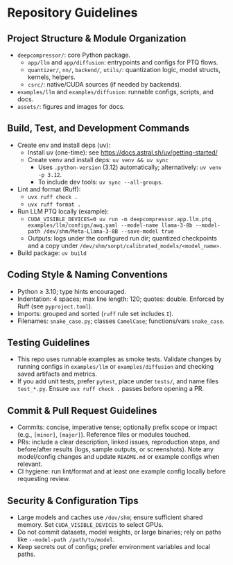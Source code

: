 # Repository Guidelines

## Project Structure & Module Organization
- `deepcompressor/`: core Python package.
  - `app/llm` and `app/diffusion`: entrypoints and configs for PTQ flows.
  - `quantizer/`, `nn/`, `backend/`, `utils/`: quantization logic, model structs, kernels, helpers.
  - `csrc/`: native/CUDA sources (if needed by backends).
- `examples/llm` and `examples/diffusion`: runnable configs, scripts, and docs.
- `assets/`: figures and images for docs.

## Build, Test, and Development Commands
- Create env and install deps (uv):
  - Install uv (one-time): see https://docs.astral.sh/uv/getting-started/
  - Create venv and install deps: `uv venv && uv sync`
    - Uses `.python-version` (3.12) automatically; alternatively: `uv venv -p 3.12`.
    - To include dev tools: `uv sync --all-groups`.
- Lint and format (Ruff):
  - `uvx ruff check .`
  - `uvx ruff format .`
- Run LLM PTQ locally (example):
  - `CUDA_VISIBLE_DEVICES=0 uv run -m deepcompressor.app.llm.ptq examples/llm/configs/awq.yaml --model-name llama-3-8b --model-path /dev/shm/Meta-Llama-3-8B --save-model true`
  - Outputs: logs under the configured run dir; quantized checkpoints and a copy under `/dev/shm/sonpt/calibrated_models/<model_name>`.
- Build package: `uv build`

## Coding Style & Naming Conventions
- Python ≥ 3.10; type hints encouraged.
- Indentation: 4 spaces; max line length: 120; quotes: double. Enforced by Ruff (see `pyproject.toml`).
- Imports: grouped and sorted (`ruff` rule set includes `I`).
- Filenames: `snake_case.py`; classes `CamelCase`; functions/vars `snake_case`.

## Testing Guidelines
- This repo uses runnable examples as smoke tests. Validate changes by running configs in `examples/llm` or `examples/diffusion` and checking saved artifacts and metrics.
- If you add unit tests, prefer `pytest`, place under `tests/`, and name files `test_*.py`. Ensure `uvx ruff check .` passes before opening a PR.

## Commit & Pull Request Guidelines
- Commits: concise, imperative tense; optionally prefix scope or impact (e.g., `[minor]`, `[major]`). Reference files or modules touched.
- PRs: include a clear description, linked issues, reproduction steps, and before/after results (logs, sample outputs, or screenshots). Note any model/config changes and update `README.md` or example configs when relevant.
- CI hygiene: run lint/format and at least one example config locally before requesting review.

## Security & Configuration Tips
- Large models and caches use `/dev/shm`; ensure sufficient shared memory. Set `CUDA_VISIBLE_DEVICES` to select GPUs.
- Do not commit datasets, model weights, or large binaries; rely on paths like `--model-path /path/to/model`.
- Keep secrets out of configs; prefer environment variables and local paths.
